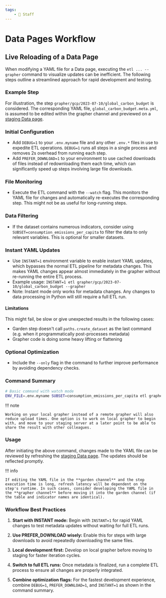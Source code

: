 ```yaml
---
tags:
    - 👷 Staff
---
```

# Data Pages Workflow

## Live Reloading of a Data Page

When modifying a YAML file for a Data page, executing the `etl ... --grapher` command to visualize updates can be inefficient. The following steps outline a streamlined approach for rapid development and testing.

### Example Step
For illustration, the step `grapher/gcp/2023-07-10/global_carbon_budget` is considered. The corresponding YAML file, `global_carbon_budget.meta.yml`, is assumed to be edited within the grapher channel and previewed on a [staging Data page](http://staging-site-mojmir/admin/datapage-preview/738081).

### Initial Configuration
- Add `DEBUG=1` to your `.env.myname` file and any other `.env.*` files in use to expedite ETL operations. `DEBUG=1` runs all steps in a single process and removes 2s overhead from running each step.
- Add `PREFER_DOWNLOAD=1` to your environment to use cached downloads of files instead of redownloading them each time, which can significantly speed up steps involving large file downloads.

### File Monitoring
- Execute the ETL command with the `--watch` flag. This monitors the YAML file for changes and automatically re-executes the corresponding step. This might not be as useful for long-running steps.

### Data Filtering
- If the dataset contains numerous indicators, consider using `SUBSET=consumption_emissions_per_capita` to filter the data to only relevant variables. This is optional for smaller datasets.

### Instant YAML Updates
- Use `INSTANT=1` environment variable to enable instant YAML updates, which bypasses the normal ETL pipeline for metadata changes. This makes YAML changes appear almost immediately in the grapher without re-running the entire ETL process.
- Example usage: `INSTANT=1 etl grapher/gcp/2023-07-10/global_carbon_budget --grapher`
- Note: Instant mode only works for metadata changes. Any changes to data processing in Python will still require a full ETL run.

#### Limitations
This might fail, be slow or give unexpected results in the following cases:

- Garden step doesn't call `paths.create_dataset` as the last command (e.g. when it programmatically post-processes metadata)
- Grapher code is doing some heavy lifting or flattening

### Optional Optimization
- Include the `--only` flag in the command to further improve performance by avoiding dependency checks.

### Command Summary
```bash
# Basic command with watch mode
ENV_FILE=.env.myname SUBSET=consumption_emissions_per_capita etl grapher/gcp/2023-07-10/global_carbon_budget --grapher --watch --only
```
!!! note

    Working on your local grapher instead of a remote grapher will also reduce upload times. One option is to work on local grapher to begin with, and move to your staging server at a later point to be able to share the result with other colleagues.

### Usage
After initiating the above command, changes made to the YAML file can be reviewed by refreshing the [staging Data page](http://staging-site-mojmir/admin/datapage-preview/738081). The updates should be reflected promptly.

!!! info

    If editing the YAML file in the **garden channel** and the step execution time is long, refresh latency will be dependent on the step's runtime. In such cases, consider developing the YAML file in the **grapher channel** before moving it into the garden channel (if the table and indicator names are identical).

### Workflow Best Practices

1. **Start with INSTANT mode:** Begin with `INSTANT=1` for rapid YAML changes to test metadata updates without waiting for full ETL runs.

2. **Use PREFER_DOWNLOAD wisely:** Enable this for steps with large downloads to avoid repeatedly downloading the same files.

3. **Local development first:** Develop on local grapher before moving to staging for faster iteration cycles.

4. **Switch to full ETL runs:** Once metadata is finalized, run a complete ETL process to ensure all changes are properly integrated.

5. **Combine optimization flags:** For the fastest development experience, combine `DEBUG=1`, `PREFER_DOWNLOAD=1`, and `INSTANT=1` as shown in the command summary.
